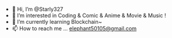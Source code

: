 - 👋 Hi, I’m @Starly327
- 👀 I’m interested in Coding & Comic & Anime & Movie & Music !
- 🌱 I’m currently learning Blockchain~
- 📫 How to reach me ... elephant50105@gmail.com

<!---
Starly327/Starly327 is a ✨ special ✨ repository because its `README.md` (this file) appears on your GitHub profile.
You can click the Preview link to take a look at your changes.
--->
